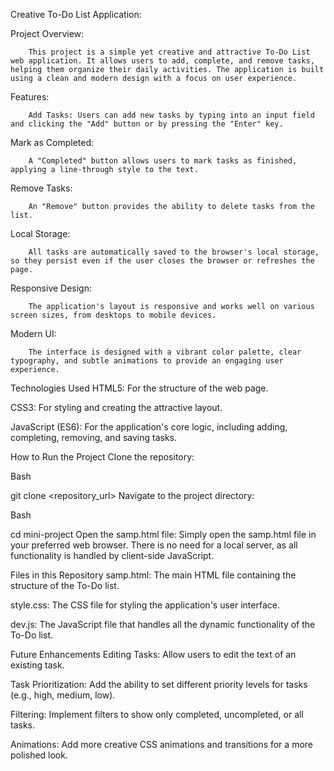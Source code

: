 Creative To-Do List Application:

Project Overview:

        This project is a simple yet creative and attractive To-Do List web application. It allows users to add, complete, and remove tasks, helping them organize their daily activities. The application is built using a clean and modern design with a focus on user experience.

Features:
        
        Add Tasks: Users can add new tasks by typing into an input field and clicking the "Add" button or by pressing the "Enter" key.

Mark as Completed:
        
        A "Completed" button allows users to mark tasks as finished, applying a line-through style to the text.

Remove Tasks:
        
        An "Remove" button provides the ability to delete tasks from the list.

Local Storage:
        
        All tasks are automatically saved to the browser's local storage, so they persist even if the user closes the browser or refreshes the page.

Responsive Design:
        
        The application's layout is responsive and works well on various screen sizes, from desktops to mobile devices.

Modern UI:
        
        The interface is designed with a vibrant color palette, clear typography, and subtle animations to provide an engaging user experience.

Technologies Used
HTML5: For the structure of the web page.

CSS3: For styling and creating the attractive layout.

JavaScript (ES6): For the application's core logic, including adding, completing, removing, and saving tasks.

How to Run the Project
Clone the repository:

Bash

git clone <repository_url>
Navigate to the project directory:

Bash

cd mini-project
Open the samp.html file:
Simply open the samp.html file in your preferred web browser. There is no need for a local server, as all functionality is handled by client-side JavaScript.

Files in this Repository
samp.html: The main HTML file containing the structure of the To-Do list.

style.css: The CSS file for styling the application's user interface.

dev.js: The JavaScript file that handles all the dynamic functionality of the To-Do list.

Future Enhancements
Editing Tasks: Allow users to edit the text of an existing task.

Task Prioritization: Add the ability to set different priority levels for tasks (e.g., high, medium, low).

Filtering: Implement filters to show only completed, uncompleted, or all tasks.

Animations: Add more creative CSS animations and transitions for a more polished look.
